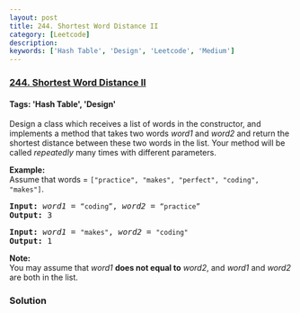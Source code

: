 ```yaml
---
layout: post
title: 244. Shortest Word Distance II
category: [Leetcode]
description: 
keywords: ['Hash Table', 'Design', 'Leetcode', 'Medium']
---
```

### [244. Shortest Word Distance II](https://leetcode.com/problems/shortest-word-distance-ii)

#### Tags: 'Hash Table', 'Design'

<div class="content__u3I1 question-content__JfgR"><div><p>Design a class which receives a list of words in the constructor, and implements a method that takes two words <em>word1</em> and <em>word2</em> and return the shortest distance between these two words in the list. Your method will be called <em>repeatedly</em> many times with different parameters. </p>
<p><strong>Example:</strong><br/>
Assume that words = <code>["practice", "makes", "perfect", "coding", "makes"]</code>.</p>
<pre><b>Input:</b> <em>word1</em> = <code>“coding”</code>, <em>word2</em> = <code>“practice”</code>
<b>Output:</b> 3
</pre>
<pre><b>Input:</b> <em>word1</em> = <code>"makes"</code>, <em>word2</em> = <code>"coding"</code>
<b>Output:</b> 1</pre>
<p><strong>Note:</strong><br/>
You may assume that <em>word1</em> <strong>does not equal to</strong> <em>word2</em>, and <em>word1</em> and <em>word2</em> are both in the list.</p>
</div></div>

### Solution
